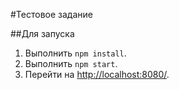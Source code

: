 #Тестовое задание

##Для запуска

 1. Выполнить `npm install`.
 2. Выполнить `npm start`.
 3. Перейти на [http://localhost:8080/](http://localhost:8080/).
